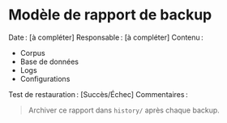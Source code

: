 # Modèle de rapport de backup

Date : [à compléter]
Responsable : [à compléter]
Contenu :
- Corpus
- Base de données
- Logs
- Configurations

Test de restauration : [Succès/Échec]
Commentaires :

> Archiver ce rapport dans `history/` après chaque backup.
